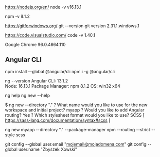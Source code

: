 
https://nodejs.org/en/
node -v 
v16.13.1

npm -v
8.1.2

https://gitforwindows.org/
git --version
git version 2.31.1.windows.1

https://code.visualstudio.com/
code -v
1.40.1

Google Chrome	96.0.4664.110

## Angular CLI 

npm install --global @angular/cli
npm i -g @angular/cli

ng --version
Angular CLI: 13.1.2       
Node: 16.13.1
Package Manager: npm 8.1.2
OS: win32 x64

ng help
ng new --help


$ ng new --directory "."
? What name would you like to use for the new workspace and initial project? myapp
? Would you like to add Angular routing? Yes
? Which stylesheet format would you like to use? SCSS   [ https://sass-lang.com/documentation/syntax#scss                ]

ng new myapp --directory "."  --package-manager npm --routing --strict --style scss 

git config --global user.email "mojemail@mojadomena.com"
git config --global user.name "Zbyszek Xowski"